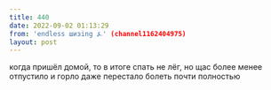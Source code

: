 ```yaml
---
title: 440
date: 2022-09-02 01:13:29
from: 'endless шизing ⍼' (channel1162404975)
layout: post
---
```


когда пришёл домой, то в итоге спать не лёг, но щас более менее отпустило и горло даже перестало болеть почти полностью
